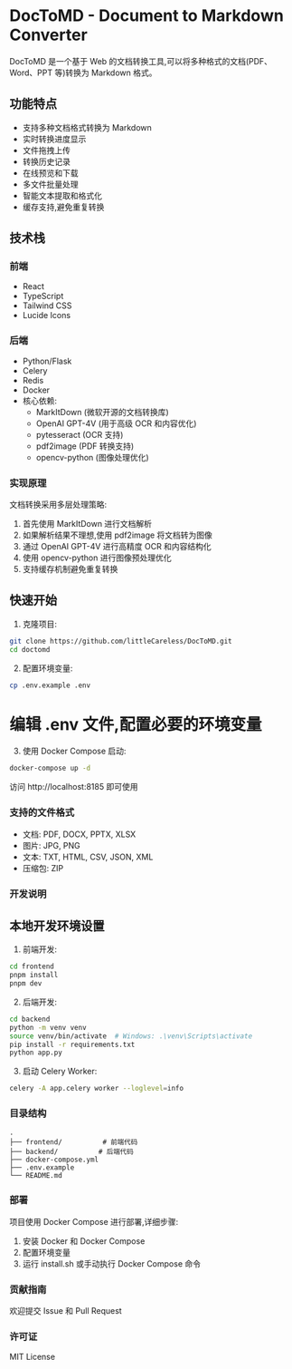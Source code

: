 # DocToMD - Document to Markdown Converter

DocToMD 是一个基于 Web 的文档转换工具,可以将多种格式的文档(PDF、Word、PPT 等)转换为 Markdown 格式。

## 功能特点

- 支持多种文档格式转换为 Markdown
- 实时转换进度显示
- 文件拖拽上传
- 转换历史记录
- 在线预览和下载
- 多文件批量处理
- 智能文本提取和格式化
- 缓存支持,避免重复转换

## 技术栈

### 前端

- React
- TypeScript
- Tailwind CSS
- Lucide Icons

### 后端

- Python/Flask
- Celery
- Redis
- Docker
- 核心依赖:
  - MarkItDown (微软开源的文档转换库)
  - OpenAI GPT-4V (用于高级 OCR 和内容优化)
  - pytesseract (OCR 支持)
  - pdf2image (PDF 转换支持)
  - opencv-python (图像处理优化)

### 实现原理

文档转换采用多层处理策略:

1. 首先使用 MarkItDown 进行文档解析
2. 如果解析结果不理想,使用 pdf2image 将文档转为图像
3. 通过 OpenAI GPT-4V 进行高精度 OCR 和内容结构化
4. 使用 opencv-python 进行图像预处理优化
5. 支持缓存机制避免重复转换

## 快速开始

1. 克隆项目:

```bash
git clone https://github.com/littleCareless/DocToMD.git
cd doctomd
```

2. 配置环境变量:

```bash
cp .env.example .env
```

# 编辑 .env 文件,配置必要的环境变量

3. 使用 Docker Compose 启动:

```bash
docker-compose up -d
```

访问 http://localhost:8185 即可使用

### 支持的文件格式

- 文档: PDF, DOCX, PPTX, XLSX
- 图片: JPG, PNG
- 文本: TXT, HTML, CSV, JSON, XML
- 压缩包: ZIP

### 开发说明

## 本地开发环境设置

1. 前端开发:

```bash
cd frontend
pnpm install
pnpm dev
```

2. 后端开发:

```bash
cd backend
python -m venv venv
source venv/bin/activate  # Windows: .\venv\Scripts\activate
pip install -r requirements.txt
python app.py
```

3. 启动 Celery Worker:

```bash
celery -A app.celery worker --loglevel=info
```

### 目录结构

```
.
├── frontend/          # 前端代码
├── backend/          # 后端代码
├── docker-compose.yml
├── .env.example
└── README.md
```

### 部署

项目使用 Docker Compose 进行部署,详细步骤:

1. 安装 Docker 和 Docker Compose
2. 配置环境变量
3. 运行 install.sh 或手动执行 Docker Compose 命令

### 贡献指南

欢迎提交 Issue 和 Pull Request

### 许可证

MIT License
